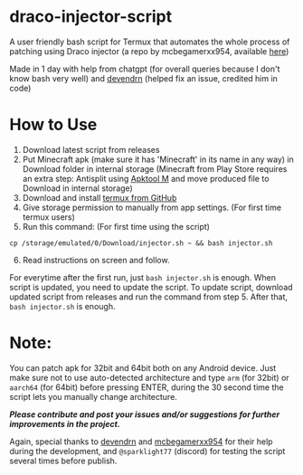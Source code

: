# draco-injector-script
A user friendly bash script for Termux that automates the whole process of patching using Draco injector (a repo by mcbegamerxx954, available [here](https://github.com/mcbegamerxx954/draco-injector))

Made in 1 day with help from chatgpt  (for overall queries because I don't know bash very well) and [devendrn](https://github.com/devendrn) (helped fix an issue, credited him in code)

# How to Use
1. Download latest script from releases
2. Put Minecraft apk (make sure it has 'Minecraft' in its name in any way) in Download folder in internal storage
(Minecraft from Play Store requires an extra step: Antisplit using [Apktool M](https://maximoff.su/apktool/?lang=en) and move produced file to Download in internal storage)
3. Download and install [termux from GitHub](https://github.com/termux/termux-app/releases/latest)
4. Give storage permission to manually from app settings. (For first time termux users)
5. Run this command: (For first time using the script)
```
cp /storage/emulated/0/Download/injector.sh ~ && bash injector.sh
```
6. Read instructions on screen and follow.

For everytime after the first run, just `bash injector.sh` is enough. When script is updated, you need to update the script. To update script, download updated script from releases and run the command from step 5. After that, `bash injector.sh` is enough.

# Note:
You can patch apk for 32bit and 64bit both on any Android device. Just make sure not to use auto-detected architecture and type `arm` (for 32bit) or `aarch64` (for 64bit) before pressing ENTER, during the 30 second time the script lets you manually change architecture.


***Please contribute and post your issues and/or suggestions for further improvements in the project.***

Again, special thanks to [devendrn](https://github.com/devendrn) and [mcbegamerxx954](https://github.com/mcbegamerxx954) for their help during the development, and `@sparklight77` (discord) for testing the script several times before publish.
